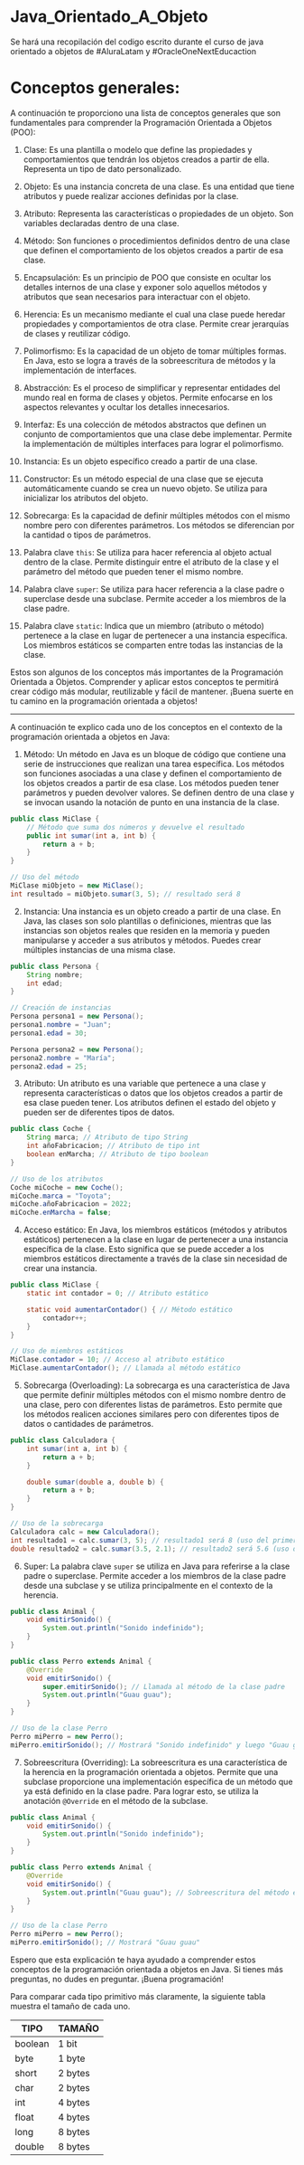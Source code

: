 # Java_Orientado_A_Objeto
Se hará una recopilación del codigo escrito durante el curso de java orientado a objetos de #AluraLatam y #OracleOneNextEducaction

# Conceptos generales:
 A continuación te proporciono una lista de conceptos generales que son fundamentales para comprender la Programación Orientada a Objetos (POO):

1. Clase: Es una plantilla o modelo que define las propiedades y comportamientos que tendrán los objetos creados a partir de ella. Representa un tipo de dato personalizado.

2. Objeto: Es una instancia concreta de una clase. Es una entidad que tiene atributos y puede realizar acciones definidas por la clase.

3. Atributo: Representa las características o propiedades de un objeto. Son variables declaradas dentro de una clase.

4. Método: Son funciones o procedimientos definidos dentro de una clase que definen el comportamiento de los objetos creados a partir de esa clase.

5. Encapsulación: Es un principio de POO que consiste en ocultar los detalles internos de una clase y exponer solo aquellos métodos y atributos que sean necesarios para interactuar con el objeto.

6. Herencia: Es un mecanismo mediante el cual una clase puede heredar propiedades y comportamientos de otra clase. Permite crear jerarquías de clases y reutilizar código.

7. Polimorfismo: Es la capacidad de un objeto de tomar múltiples formas. En Java, esto se logra a través de la sobreescritura de métodos y la implementación de interfaces.

8. Abstracción: Es el proceso de simplificar y representar entidades del mundo real en forma de clases y objetos. Permite enfocarse en los aspectos relevantes y ocultar los detalles innecesarios.

9. Interfaz: Es una colección de métodos abstractos que definen un conjunto de comportamientos que una clase debe implementar. Permite la implementación de múltiples interfaces para lograr el polimorfismo.

10. Instancia: Es un objeto específico creado a partir de una clase.

11. Constructor: Es un método especial de una clase que se ejecuta automáticamente cuando se crea un nuevo objeto. Se utiliza para inicializar los atributos del objeto.

12. Sobrecarga: Es la capacidad de definir múltiples métodos con el mismo nombre pero con diferentes parámetros. Los métodos se diferencian por la cantidad o tipos de parámetros.

13. Palabra clave `this`: Se utiliza para hacer referencia al objeto actual dentro de la clase. Permite distinguir entre el atributo de la clase y el parámetro del método que pueden tener el mismo nombre.

14. Palabra clave `super`: Se utiliza para hacer referencia a la clase padre o superclase desde una subclase. Permite acceder a los miembros de la clase padre.

15. Palabra clave `static`: Indica que un miembro (atributo o método) pertenece a la clase en lugar de pertenecer a una instancia específica. Los miembros estáticos se comparten entre todas las instancias de la clase.

Estos son algunos de los conceptos más importantes de la Programación Orientada a Objetos. Comprender y aplicar estos conceptos te permitirá crear código más modular, reutilizable y fácil de mantener. ¡Buena suerte en tu camino en la programación orientada a objetos!
_______________________________
A continuación te explico cada uno de los conceptos en el contexto de la programación orientada a objetos en Java:

1. Método:
Un método en Java es un bloque de código que contiene una serie de instrucciones que realizan una tarea específica. Los métodos son funciones asociadas a una clase y definen el comportamiento de los objetos creados a partir de esa clase. Los métodos pueden tener parámetros y pueden devolver valores. Se definen dentro de una clase y se invocan usando la notación de punto en una instancia de la clase.

```java
public class MiClase {
    // Método que suma dos números y devuelve el resultado
    public int sumar(int a, int b) {
        return a + b;
    }
}

// Uso del método
MiClase miObjeto = new MiClase();
int resultado = miObjeto.sumar(3, 5); // resultado será 8
```

2. Instancia:
Una instancia es un objeto creado a partir de una clase. En Java, las clases son solo plantillas o definiciones, mientras que las instancias son objetos reales que residen en la memoria y pueden manipularse y acceder a sus atributos y métodos. Puedes crear múltiples instancias de una misma clase.

```java
public class Persona {
    String nombre;
    int edad;
}

// Creación de instancias
Persona persona1 = new Persona();
persona1.nombre = "Juan";
persona1.edad = 30;

Persona persona2 = new Persona();
persona2.nombre = "María";
persona2.edad = 25;
```

3. Atributo:
Un atributo es una variable que pertenece a una clase y representa características o datos que los objetos creados a partir de esa clase pueden tener. Los atributos definen el estado del objeto y pueden ser de diferentes tipos de datos.

```java
public class Coche {
    String marca; // Atributo de tipo String
    int añoFabricacion; // Atributo de tipo int
    boolean enMarcha; // Atributo de tipo boolean
}

// Uso de los atributos
Coche miCoche = new Coche();
miCoche.marca = "Toyota";
miCoche.añoFabricacion = 2022;
miCoche.enMarcha = false;
```

4. Acceso estático:
En Java, los miembros estáticos (métodos y atributos estáticos) pertenecen a la clase en lugar de pertenecer a una instancia específica de la clase. Esto significa que se puede acceder a los miembros estáticos directamente a través de la clase sin necesidad de crear una instancia.

```java
public class MiClase {
    static int contador = 0; // Atributo estático

    static void aumentarContador() { // Método estático
        contador++;
    }
}

// Uso de miembros estáticos
MiClase.contador = 10; // Acceso al atributo estático
MiClase.aumentarContador(); // Llamada al método estático
```

5. Sobrecarga (Overloading):
La sobrecarga es una característica de Java que permite definir múltiples métodos con el mismo nombre dentro de una clase, pero con diferentes listas de parámetros. Esto permite que los métodos realicen acciones similares pero con diferentes tipos de datos o cantidades de parámetros.

```java
public class Calculadora {
    int sumar(int a, int b) {
        return a + b;
    }

    double sumar(double a, double b) {
        return a + b;
    }
}

// Uso de la sobrecarga
Calculadora calc = new Calculadora();
int resultado1 = calc.sumar(3, 5); // resultado1 será 8 (uso del primer método)
double resultado2 = calc.sumar(3.5, 2.1); // resultado2 será 5.6 (uso del segundo método)
```

6. Super:
La palabra clave `super` se utiliza en Java para referirse a la clase padre o superclase. Permite acceder a los miembros de la clase padre desde una subclase y se utiliza principalmente en el contexto de la herencia.

```java
public class Animal {
    void emitirSonido() {
        System.out.println("Sonido indefinido");
    }
}

public class Perro extends Animal {
    @Override
    void emitirSonido() {
        super.emitirSonido(); // Llamada al método de la clase padre
        System.out.println("Guau guau");
    }
}

// Uso de la clase Perro
Perro miPerro = new Perro();
miPerro.emitirSonido(); // Mostrará "Sonido indefinido" y luego "Guau guau"
```

7. Sobreescritura (Overriding):
La sobreescritura es una característica de la herencia en la programación orientada a objetos. Permite que una subclase proporcione una implementación específica de un método que ya está definido en la clase padre. Para lograr esto, se utiliza la anotación `@Override` en el método de la subclase.

```java
public class Animal {
    void emitirSonido() {
        System.out.println("Sonido indefinido");
    }
}

public class Perro extends Animal {
    @Override
    void emitirSonido() {
        System.out.println("Guau guau"); // Sobreescritura del método emitirSonido
    }
}

// Uso de la clase Perro
Perro miPerro = new Perro();
miPerro.emitirSonido(); // Mostrará "Guau guau"
```

Espero que esta explicación te haya ayudado a comprender estos conceptos de la programación orientada a objetos en Java. Si tienes más preguntas, no dudes en preguntar. ¡Buena programación!


Para comparar cada tipo primitivo más claramente, la siguiente tabla muestra el tamaño de cada uno.

|TIPO	   |    TAMAÑO  |
|---------|----------|
|boolean |   1 bit  |
|byte	   |    1 byte  |
|short	 |    2 bytes |
|char	   |     2 bytes  |
|int	   |     4 bytes|
|float	 |     4 bytes|
|long	   |    8 bytes  |
|double  |  	8 bytes |
